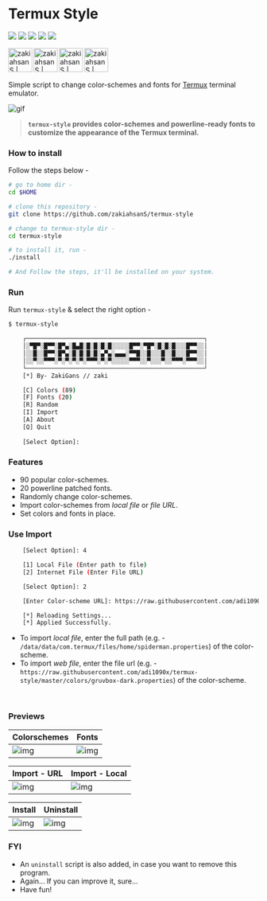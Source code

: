 <!-- Links -->
[bmac]: https://www.buymeacoffee.com/
[ko-fi]: https://ko-fi.com/
[paypal]: https://www.paypal.com/cgi-bin/webscr?cmd=_s-xclick&hosted_button_id=
[patreon]: https://www.patreon.com/

# Termux Style

<p align="left">
  <img src="https://img.shields.io/badge/Maintained%3F-Yes-green?style=for-the-badge">
  <img src="https://img.shields.io/github/license/zakiahsanS/termux-style?style=for-the-badge">
  <img src="https://img.shields.io/github/stars/zakiahsanS/termux-style?style=for-the-badge">
  <img src="https://img.shields.io/github/forks/zakiahsanS/termux-style?color=teal&style=for-the-badge">
  <img src="https://img.shields.io/github/issues/zakiahsanS/termux-style?color=violet&style=for-the-badge">
</p>

[<img align="left" alt="zakiahsanS | Twitter" width="48px" src="https://raw.githubusercontent.com/zakiahsanS/files/master/other/1.png" />][bmac]
[<img align="left" alt="zakiahsanS | Reddit" width="48px" src="https://raw.githubusercontent.com/zakiahsanS/files/master/other/2.png" />][ko-fi]
[<img align="left" alt="zakiahsanS | Github" width="48px" src="https://raw.githubusercontent.com/zakiahsanS/files/master/other/3.png" />][paypal]
[<img align="left" alt="zakiahsanS | Instagram" width="48px" src="https://raw.githubusercontent.com/zakiahsanS/files/master/other/4.png" />][patreon]

<br />
<br />
<br />

Simple script to change color-schemes and fonts for [Termux](https://termux.com) terminal emulator.

![gif](images/main.gif) <br />

> **`termux-style` provides color-schemes and powerline-ready fonts to customize the appearance of the Termux terminal.**

### How to install

Follow the steps below - 

```bash
# go to home dir - 
cd $HOME

# clone this repository - 
git clone https://github.com/zakiahsanS/termux-style

# change to termux-style dir -
cd termux-style

# to install it, run -
./install

# And Follow the steps, it'll be installed on your system.
```

### Run

Run `termux-style` & select the right option -

```bash
$ termux-style

    ┌──────────────────────────────────────────────────┐
    │░▀█▀░█▀▀░█▀▄░█▄█░█░█░█░█░░░░░█▀▀░▀█▀░█░█░█░░░█▀▀░░│
    │░░█░░█▀▀░█▀▄░█░█░█░█░▄▀▄░▄▄▄░▀▀█░░█░░░█░░█░░░█▀▀░░│
    │░░▀░░▀▀▀░▀░▀░▀░▀░▀▀▀░▀░▀░░░░░▀▀▀░░▀░░░▀░░▀▀▀░▀▀▀░░│
    └──────────────────────────────────────────────────┘
    [*] By- ZakiGans // zaki

    [C] Colors (89)
    [F] Fonts (20)
    [R] Random
    [I] Import
    [A] About
    [Q] Quit
    
    [Select Option]: 
```

### Features

+ 90 popular color-schemes.
+ 20 powerline patched fonts.
+ Randomly change color-schemes.
+ Import color-schemes from *local file* or *file URL*.
+ Set colors and fonts in place.

### Use Import
```bash
    [Select Option]: 4

    [1] Local File (Enter path to file)
    [2] Internet File (Enter File URL)

    [Select Option]: 2

    [Enter Color-scheme URL]: https://raw.githubusercontent.com/adi1090x/termux-style/master/colors/gruvbox-dark.properties

    [*] Reloading Settings...
    [*] Applied Successfully.
```

+ To import *local file*, enter the full path (e.g. - `/data/data/com.termux/files/home/spiderman.properties`) of the color-scheme.
+ To import *web file*, enter the file url (e.g. - `https://raw.githubusercontent.com/adi1090x/termux-style/master/colors/gruvbox-dark.properties`) of the color-scheme.
<br />

### Previews

|Colorschemes|Fonts|
|--|--|
|![img](images/colors.gif)|![img](images/fonts.gif)|

|Import - URL|Import - Local|
|--|--|
|![img](images/url.gif)|![img](images/local.gif)|

|Install|Uninstall|
|--|--|
|![img](images/install.gif)|![img](images/uninstall.png)|

### FYI
- An `uninstall` script is also added, in case you want to remove this program.
- Again... If you can improve it, sure...
- Have fun!
